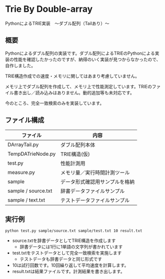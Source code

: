 # Trie By Double-array
PythonによるTRIE実装　～ダブル配列（Tailあり）～

## 概要
Pythonによるダブル配列の実装です。ダブル配列によるTRIEのPythonによる実装の性能を確認したかったのですが、納得のいく実装が見つからなかったので、自作しました。

TRIE構造作成での速度・メモリに関してはあまり考慮していません。

メモリ上でダブル配列を作成して、メモリ上で性能測定しています。TRIEのファイル書き出し／読み込みはありません。動的追加等も未対応です。

今のところ、完全一致検索のみを実装しています。

## ファイル構成
| ファイル | 内容 | 
|---|---|
| DArrayTail.py | ダブル配列本体 |
| TempDATrieNode.py | TRIE構造(仮) |
| test.py | 性能計測用 |
| measure.py | メモリ量／実行時間計測ツール | 
| sample | データ形式確認用サンプルを格納|
| sample / source.txt | 辞書データファイルサンプル|
| sample / text.txt | テストデータファイルサンプル|

## 実行例
```shell
python test.py sample/source.txt sample/test.txt 10 result.txt
```

- source.txtを辞書データとしてTRIE構造を作成します
	- 辞書データには1行に1単語の文字列が書かれています
- test.txtをテストデータとして完全一致検索を実施します
	- テストデータも辞書データと同じ形式です
- 10は試行回数です。10回繰り返して平均速度を計算します。
- result.txtは結果ファイルです。計測結果を書き出します。

